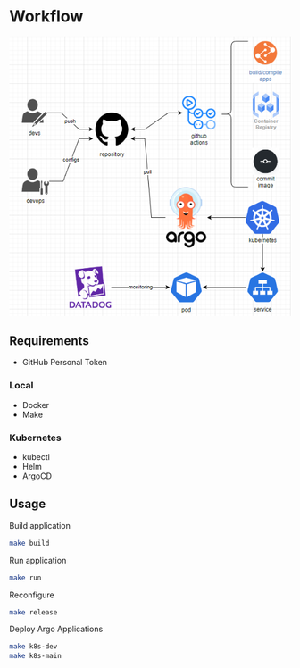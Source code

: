 # Workflow
![scope](docs/workflow.png)

## Requirements
* GitHub Personal Token

### Local
* Docker
* Make

### Kubernetes
* kubectl
* Helm
* ArgoCD

## Usage

Build application
```bash
make build
```

Run application
```bash
make run
```

Reconfigure
```bash
make release
```

Deploy Argo Applications
```bash
make k8s-dev
make k8s-main
```